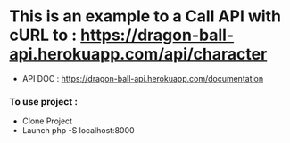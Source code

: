 # This is an example to a Call API with cURL to : https://dragon-ball-api.herokuapp.com/api/character
- API DOC : https://dragon-ball-api.herokuapp.com/documentation


### To use project : 
- Clone Project
- Launch php -S localhost:8000



